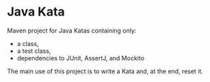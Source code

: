 # Java Kata

Maven project for Java Katas containing only:
* a class, 
* a test class, 
* dependencies to JUnit, AssertJ, and Mockito 

The main use of this project is to write a Kata and, at the end, reset it.
